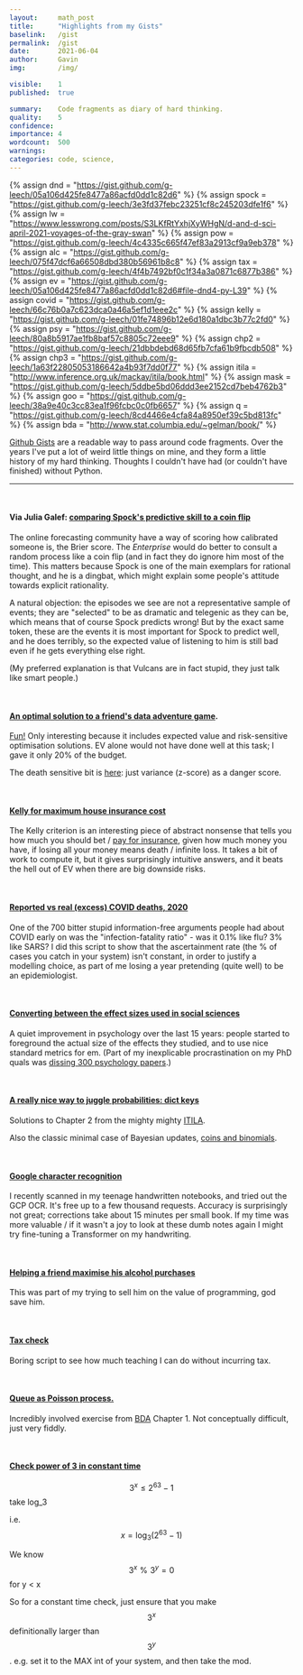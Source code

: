 ```yaml
---
layout:     math_post
title:      "Highlights from my Gists"
baselink:   /gist
permalink:  /gist
date:       2021-06-04
author:     Gavin   
img:        /img/

visible:    1
published:  true

summary:    Code fragments as diary of hard thinking.
quality:    5
confidence: 
importance: 4
wordcount:  500
warnings: 	
categories: code, science, 
---
```


{% assign dnd = "https://gist.github.com/g-leech/05a106d425fe8477a86acfd0dd1c82d6"      %}
{% assign spock = "https://gist.github.com/g-leech/3e3fd37febc23251cf8c245203dfe1f6"      %}
{% assign lw = "https://www.lesswrong.com/posts/S3LKfRtYxhjXyWHgN/d-and-d-sci-april-2021-voyages-of-the-gray-swan"   %}
{% assign pow = "https://gist.github.com/g-leech/4c4335c665f47ef83a2913cf9a9eb378" %}
{% assign alc = "https://gist.github.com/g-leech/075f47dcf6a66508dbd380b56961b8c8"      %}
{%  assign tax = "https://gist.github.com/g-leech/4f4b7492bf0c1f34a3a0871c6877b386" %}
{%  assign ev = "https://gist.github.com/g-leech/05a106d425fe8477a86acfd0dd1c82d6#file-dnd4-py-L39" %}
{%  assign covid = "https://gist.github.com/g-leech/66c76b0a7c623dca0a46a5ef1d1eee2c" %}
{%  assign kelly = "https://gist.github.com/g-leech/01fe74896b12e6d180a1dbc3b77c2fd0" %}
{%  assign psy = "https://gist.github.com/g-leech/80a8b5917ae1fb8baf57c8805c72eee9" %}
{%  assign chp2  = "https://gist.github.com/g-leech/21dbbdebd68d65fb7cfa61b9fbcdb508" %}
{%  assign chp3 = "https://gist.github.com/g-leech/1a63f22805053186642a4b93f7dd0f77" %}
{%  assign itila = "http://www.inference.org.uk/mackay/itila/book.html" %}
{%  assign mask = "https://gist.github.com/g-leech/5ddbe5bd06ddd3ee2152cd7beb4762b3" %}
{%  assign goo = "https://gist.github.com/g-leech/38a9e40c3cc83ea1f96fcbc0c0fb6657" %}
{%  assign q = "https://gist.github.com/g-leech/8cd4466e4cfa84a8950ef39c5bd813fc"    %}
{%  assign bda = "http://www.stat.columbia.edu/~gelman/book/"   %}


<a href="https://gist.github.com/discover">Github Gists</a> are a readable way to pass around code fragments. Over the years I've put a lot of weird little things on mine, and they form a little history of my hard thinking. Thoughts I couldn't have had (or couldn't have finished) without Python.


---

<br>

<!-- - When you're organising something with an application process, how can you expose the reviewers' values?
    - https://gist.github.com/g-leech/5a4f611ea79eb4e119a283f7b8811f04
 -->

#### Via Julia Galef: <a href="{{spock}}">comparing Spock's predictive skill to a coin flip</a>

The online forecasting community have a way of scoring how calibrated someone is, the Brier score. The _Enterprise_ would do better to consult a random process like a coin flip (and in fact they do ignore him most of the time). This matters because Spock is one of the main exemplars for rational thought, and he is a dingbat, which might explain some people's attitude towards explicit rationality.

A natural objection: the episodes we see are not a representative sample of events; they are "selected" to be as dramatic and telegenic as they can be, which means that of course Spock predicts wrong! But by the exact same token, these are the events it is most important for Spock to predict well, and he does terribly, so the expected value of listening to him is still bad even if he gets everything else right.

(My preferred explanation is that Vulcans are in fact stupid, they just talk like smart people.)

<br>

####  <a href="{{dnd}}">An optimal solution to a friend's data adventure game</a>.
<a href="{{lw}}">Fun!</a> Only interesting because it includes expected value and risk-sensitive optimisation solutions. EV alone would not have done well at this task; I gave it only 20% of the budget.

The death sensitive bit is <a href="{{ev}}">here</a>: just variance (z-score) as a danger score.

<br>

#### <a href="{{kelly}}">Kelly for maximum house insurance cost</a>

The Kelly criterion is an interesting piece of abstract nonsense that tells you how much you should bet / <a href="/insurance">pay for insurance</a>, given how much money you have, if losing all your money means death / infinite loss. It takes a bit of work to compute it, but it gives surprisingly intuitive answers, and it beats the hell out of EV when there are big downside risks.

<br>

#### <a href="{{covid}}">Reported vs real (excess) COVID deaths, 2020</a>

One of the 700 bitter stupid information-free arguments people had about COVID early on was the "infection-fatality ratio" - was it 0.1% like flu? 3% like SARS? I did this script to show that the ascertainment rate (the % of cases you catch in your system) isn't constant, in order to justify a modelling choice, as part of me losing a year pretending (quite well) to be an epidemiologist.

<br>


#### <a href="{{psy}}">Converting between the effect sizes used in social sciences</a>

A quiet improvement in psychology over the last 15 years: people started to foreground the actual size of the effects they studied, and to use nice standard metrics for em. (Part of my inexplicable procrastination on my PhD quals was <a href="/psych">dissing 300 psychology papers</a>.)


<br>

#### <a href="{{chp2}}">A really nice way to juggle probabilities: dict keys</a>

Solutions to Chapter 2 from the mighty mighty <a href="{{itila}}">ITILA</a>.

Also the classic minimal case of Bayesian updates, <a href="{{chp3}}">coins and binomials</a>.

<br>

<!-- #### <a href="{{mask}}">Mask model</a>
	
Example of a weapons-grade Bayesian model, here from our paper about masks. -->

<!-- <br> -->

#### <a href="{{goo}}">Google character recognition</a>

I recently scanned in my teenage handwritten notebooks, and tried out the GCP OCR. It's free up to a few thousand requests. Accuracy is surprisingly not great; corrections take about 15 minutes per small book. If my time was more valuable / if it wasn't a joy to look at these dumb notes again I might try fine-tuning a Transformer on my handwriting.
	

<br>

#### <a href="{{alc}}">Helping a friend maximise his alcohol purchases</a>

This was part of my trying to sell him on the value of programming, god save him.

<br>

#### <a href="{{tax}}">Tax check</a>

Boring script to see how much teaching I can do without incurring tax.

<br>

#### <a href="{{q}}">Queue as Poisson process.</a>

Incredibly involved exercise from <a href="{{bda}}">BDA</a> Chapter 1. Not conceptually difficult, just very fiddly.
	

<br>

#### <a href="{{pow}}">Check power of 3 in constant time</a>
	
$$3^x \leq 2^{63} - 1$$
take log_3

i.e. $$x = \log_3(2^{63} - 1)$$

We know $$3^x \,\,\%\,\, 3^y = 0 $$  for y < x

So for a constant time check, just ensure that you make $$3^x$$ definitionally larger than $$3^y$$. e.g. set it to the MAX int of your system, and then take the mod.

<br>